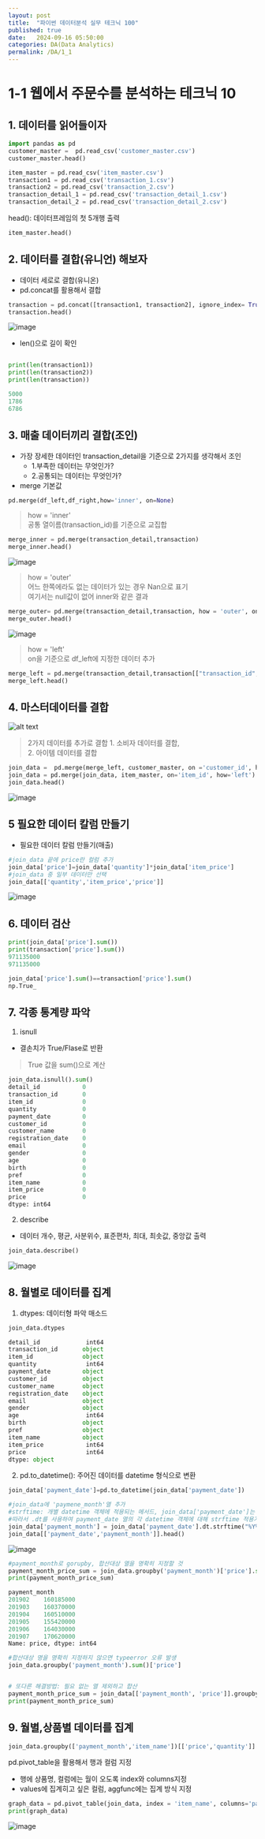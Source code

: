 ```yaml
---
layout: post
title:  "파이썬 데이터분석 실무 테크닉 100"
published: true
date:   2024-09-16 05:50:00
categories: DA(Data Analytics)
permalink: /DA/1_1
---
```


# 1-1 웹에서 주문수를 분석하는 테크닉 10

## 1. 데이터를 읽어들이자 

``` python
import pandas as pd
customer_master =  pd.read_csv('customer_master.csv')
customer_master.head()

item_master = pd.read_csv('item_master.csv')
transaction1 = pd.read_csv('transaction_1.csv')
transaction2 = pd.read_csv('transaction_2.csv')
transaction_detail_1 = pd.read_csv('transaction_detail_1.csv')
transaction_detail_2 = pd.read_csv('transaction_detail_2.csv')
```

head(): 데이터프레임의 첫 5개행 출력

``` python
item_master.head()
```


## 2. 데이터를 결합(유니언) 해보자

- 데이터 세로로 결합(유니온)
- pd.concat를 활용해서 결합

```python
transaction = pd.concat([transaction1, transaction2], ignore_index= True)
transaction.head()

```

![image](https://github.com/user-attachments/assets/809d0aa0-5571-4640-b345-c527d06a1a73)

- len()으로 길이 확인

```python

print(len(transaction1))
print(len(transaction2))
print(len(transaction))

5000
1786
6786
```
## 3. 매출 데이터끼리 결합(조인)

- 가장 장세한 데이터인 transaction_detail을 기준으로 2가지를 생각해서 조인
  - 1.부족한 데이터는 무엇인가?
  - 2.공통되는 데이터는 무엇인가?
- merge 기본값

``` python
pd.merge(df_left,df_right,how='inner', on=None)
```

>how = 'inner'     
 공통 열이름(transaction_id)를 기준으로 교집합
```python
merge_inner = pd.merge(transaction_detail,transaction)
merge_inner.head()
```

![image](https://github.com/user-attachments/assets/aeaead96-0548-4e49-9833-6db1c19cab96)

> how = 'outer'    
어느 한쪽에라도 없는 데이터가 있는 경우 Nan으로 표기   
여기서는 null값이 없어 inner와 같은 결과
```python
merge_outer= pd.merge(transaction_detail,transaction, how = 'outer', on = 'transaction_id')
merge_outer.head()
```

![image](https://github.com/user-attachments/assets/39e559e8-fdfc-4aba-9017-cae0f43e79fc)

> how = 'left'   
on을 기준으로 df_left에 지정한 데이터 추가

```python
merge_left = pd.merge(transaction_detail,transaction[["transaction_id","payment_date","customer_id"]], on = 'transaction_id', how = 'left')
merge_left.head()
```
## 4. 마스터데이터를 결합
![alt text](image-1.png)

> 2가지 데이터를 추가로 결합   1. 소비자 데이터를 결합,    
>2. 아이템 데이터를 결합

```python
join_data =  pd.merge(merge_left, customer_master, on ='customer_id', how = 'left')
join_data = pd.merge(join_data, item_master, on='item_id', how='left')
join_data.head()
```
![image](https://github.com/user-attachments/assets/bd41aed1-a1e4-47e4-8b21-652ea9b6a56d)

## 5 필요한 데이터 칼럼 만들기

- 필요한 데이터 칼럼 만들기(매출)

```python
#join_data 끝에 price란 컬럼 추가
join_data['price']=join_data['quantity']*join_data['item_price']
#join_data 중 일부 데이터만 선택
join_data[['quantity','item_price','price']]
```

![image](https://github.com/user-attachments/assets/22c8d502-9ca0-416a-abd6-0ae3af1348e8)

## 6. 데이터 검산

```python
print(join_data['price'].sum())
print(transaction['price'].sum())
971135000
971135000

join_data['price'].sum()==transaction['price'].sum()
np.True_
```

## 7. 각종 통계량 파악

1. isnull
- 결손치가 True/Flase로 반환

> True 값을 sum()으로 계산

```python
join_data.isnull().sum()
detail_id            0
transaction_id       0
item_id              0
quantity             0
payment_date         0
customer_id          0
customer_name        0
registration_date    0
email                0
gender               0
age                  0
birth                0
pref                 0
item_name            0
item_price           0
price                0
dtype: int64
```
2. describe
- 데이터 개수, 평균, 사분위수, 표준편차, 최대, 최솟값, 중앙값 출력

```python
join_data.describe()
```

![image](https://github.com/user-attachments/assets/f179fc7f-137f-4108-9543-dce2ff0faeff)

## 8. 월별로 데이터를 집계

1. dtypes: 데이터형 파악 매소드

```python
join_data.dtypes

detail_id             int64
transaction_id       object
item_id              object
quantity              int64
payment_date         object
customer_id          object
customer_name        object
registration_date    object
email                object
gender               object
age                   int64
birth                object
pref                 object
item_name            object
item_price            int64
price                 int64
dtype: object
```

2. pd.to_datetime(): 주어진 데이터를 datetime 형식으로 변환

```python
join_data['payment_date']=pd.to_datetime(join_data['payment_date'])

#join_data에 'paymene_month'열 추가
#strftime: 개별 datetime 객체에 적용되는 메서드, join_data['payment_date']는 sreies 객체이므로 바로 strftime을 사용하면 AtributeError 발생
#따라서 .dt를 사용하여 payment_date 열의 각 datetime 객체에 대해 strftime 적용가능, "YYYYMM" 형태로 데이터 저장
join_data['payment_month'] = join_data['payment_date'].dt.strftime("%Y%m")
join_data[['payment_date','payment_month']].head()
```

![image](https://github.com/user-attachments/assets/04f2191d-7ebd-44a7-a4f0-9f73d0802988)

```python
#payment_month로 gorupby, 합산대상 열을 명확히 지정할 것
payment_month_price_sum = join_data.groupby('payment_month')['price'].sum()
print(payment_month_price_sum)

payment_month
201902    160185000
201903    160370000
201904    160510000
201905    155420000
201906    164030000
201907    170620000
Name: price, dtype: int64

#합산대상 명을 명확히 지정하지 않으면 typeerror 오류 발생
join_data.groupby('payment_month').sum()['price']


# 또다른 해결방법: 필요 없는 열 제외하고 합산
payment_month_price_sum = join_data[['payment_month', 'price']].groupby('payment_month').sum()
print(payment_month_price_sum)

```

## 9. 월별,상품별 데이터를 집계

```python
join_data.groupby(['payment_month','item_name'])[['price','quantity']].sum()
```

pd.pivot_table을 활용해서 행과 컬럼 지정
- 행에 상품명, 컬럼에는 월이 오도록 index와 columns지정
- values에 집계히고 싶은 컬럼, aggfunc에는 집계 방식 지정

```python
graph_data = pd.pivot_table(join_data, index = 'item_name', columns='payment_month',values= ['price','quantity'],aggfunc='sum')
print(graph_data)
```

![image](https://github.com/user-attachments/assets/4fe85bd5-1bb9-4075-bc43-29ab1d6ddca7)

